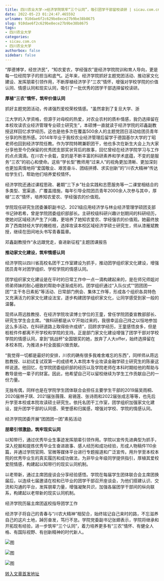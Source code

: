 ```yaml
---
title: 四川农业大学->经济学院筑牢“三个认同”，吸引团学干部留校读研 | sicau.com.cn
date: 2022-05-23 01:24:47.465592
urlname: 910dae6f2c629be8ece27b9be38b8675
slug: 910dae6f2c629be8ece27b9be38b8675
tags: 
- 四川农业大学
categories:
- sicau.com.cn
- 四川农业大学
authorbox: false
sidebar: false
---
```

“厚德博学，经世济民”，“知农爱农，学经强农”是经济学院院训和育人导向，更是每一位经院学子的担当和底气。近年来，经济学院抓好主题党团活动、推动家文化建设、发挥朋辈引领作用，不断厚植经济学子“三农”情怀，增强对学校学院的价值认同、情感认同和现实认同，吸引了一批优秀的团学干部选择留校读研。  

**厚植“三农”情怀，筑牢价值认同**

抓好主题党团活动，传递强烈爱校荣校情感。“虽然拿到了复旦大学、浙
<!--more-->
江大学的入学资格，但源于对母校的热爱，对农业农村的质朴情感，我仍选择留在本校攻读农业经济管理专业硕士研究生”，本硕博一直就读于经济学院的邓鑫副教授这样回忆求学经历。这也是他多次在覆盖500余人的主题党团日活动给团员青年分享的所思所感。2014年毕业于我校农业经济管理后留学于德国基尔大学的丁昭老师也回到经济学院任教。作为学院特聘兼职团干，他也多次在新生大会上为大家分享他至今仍保留的优秀团支部奖状背后的故事，回忆曾经在经济学院学习与工作的点点滴滴。在川农十余载，变的是不断丰富的科研素养和学术底蕴，不变的是服务“三农”的初心和使命。这些“学长型”教师用“过来人”的视角更加清晰、更加深刻也更加真情地将“爱国敬业、艰苦奋斗、团结拼搏、求实创新”的“川农大精神”传达给学生们，帮助他们培养爱校情怀。

经济学院还通过课程思政、暑期“三下乡”社会实践和志愿服务等一二课堂相结合的多类型、宽渠道、广覆盖措施，每年引导全院团员青年2000余人次参与其中，厚植“三农”情怀，培养知农爱农、学经强农的价值观。

学院现任研究生团委兼职副书记、2021级应用经济学与林业经济管理学硕团支部书记钟若希，曾是学院团委组织部部长。主研校级科研兴趣计划期间的科研经历，使她对区域经济产生了兴趣，更培养了她知农爱农、学经强农的价值观。她最终放弃了西南财经大学的橄榄枝，选择攻读本校区域经济学硕士研究生，师从漆雁斌教授，继续在田间地头书写青春篇章。

邓鑫副教授作“永远跟党走，奋进新征程”主题团课报告  

**推动家文化建设，筑牢情感认同**

经济学院以四川省高校名团干工作室建设为抓手，推动团学组织家文化建设，增强团员青年对团学组织、学校学院的情感认同。

团学组织家文化建设是在平时的日常工作中一点一滴构建起来的，是在师兄师姐对师弟师妹的耐心细致的帮助中逐渐成形的。团学组织通过“入队仪式”“团团团一团”“主干冬日素拓”等活动、日常部门例会、集体工作等，形成各个组织各具特色又充满活力的家文化建设法宝，逐步构建团学组织家文化，让同学感受到家一般的温馨。

现师从蒋远胜教授、在经济学院攻读博士学位的王童，曾任学院团委宣教部部长、研究生学生会主席。“做科研都是从‘0’开始过来的，我很幸运自己持之以恒地参加这么多活动，在科研道路上取得些许成绩”，回顾求学经历，王童感悟良多，但是桩桩件件都离不开学校和学院的支持。正是部门家文化建设增强了团学干部对学校学院的情感认同，拿到“挑战杯”全国银奖的她，放弃了人大offer，始终选择留在本校本院，为推进乡村全面振兴做贡献。

“我觉得一切都是最好的安排，川农的确有很多我难舍难忘的东西”，同样师从蒋远胜教授、以初试复试双第一的成绩考入本院本专业攻读金融学硕士研究生的陈豪这样说道。他回忆，在学院团委组织部的经历以及学院老师在本科时期给他的帮助与教导是他一辈子的财富。因此，他希望自己可以留校继续为学生工作贡献自己的一份力量。

无独有偶，同样也是在学院学生团体联合会担任主要学生干部的2019届吴雨桐、2020届林子琪、2021届张薇薇、易锡莲、张诗雨和2022届张成志等等，也先后升学至本校或本院攻读硕士研究生。依托名团干工作室，团学组织加强家文化建设，提升团学干部的认同感、荣誉感和归属感，增强对学校、学院的情感认同。

经济学院团委开展“团团团一团”素拓活动  

**朋辈引领激励，筑牢现实认同**

以知带行，通过优秀毕业生事迹发挥朋辈引领作用。学院以宣传先进典型为抓手，深入挖掘和提炼优秀毕业生奋进故事、感人经历和成功经验，形成人物稿件110余篇，并通过学院官网、官微等媒体平台进行专题报道和广泛宣传。用升学至本校本院的优秀毕业生的真实履历和成功做法，为非毕业年级同学提供指引，厚植其爱校爱院情感，构建起以知带行的现实认同机制。

以老带新，通过主席团座谈会分享经验感悟。学院在每届学生团体联合会主席团换届后，以连续七届邀请在校和已毕业的团学干部召开座谈会，为他们搭建认识、交流和沟通的平台，发挥朋辈力量，增强凝聚共识，加强各届团学干部间的纵向联系，构建起以老带新的现实认同机制。

经济学院历届主席团返校指导团学工作  

经济学子将自己的青春与“川农大精神”相契合，始终铭记自己来时的路，不忘滋养自己的这片土地，踔厉奋发，笃行不怠。学院党委副书记张翅表示，学院将继承和开拓现有经验，进一步筑牢“三个认同”，着力培养更多有“三农”情怀、有健全人格、有国际视野、有创新精神的时代新人。

![图](https://news.sicau.edu.cn/__local/E/B4/60/C53F6771C62C683631FCF012138_D9EABFC4_AFE2C.png)

![图](https://news.sicau.edu.cn/__local/3/D5/F9/B9D6835CF7BB6E5ABBEDDCF85FC_35F24124_F46E8.png)

![图](https://news.sicau.edu.cn/__local/5/C2/CA/DFE668B2D58092145B8ED843B9E_81EB1B48_A48C0.png)

[转入文章首发地址](https://news.sicau.edu.cn/info/1078/67886.htm)
